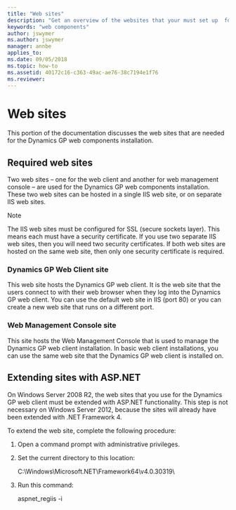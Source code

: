 ```yaml
---
title: "Web sites"
description: "Get an overview of the websites that your must set up  for the Dynamics GP web components."
keywords: "web components"
author: jswymer
ms.author: jswymer
manager: annbe
applies_to: 
ms.date: 09/05/2018
ms.topic: how-to
ms.assetid: 40172c16-c363-49ac-ae76-38c7194e1f76
ms.reviewer: 
---
```


# Web sites

This portion of the documentation discusses the web sites that are needed for the Dynamics GP web components installation.  

## Required web sites

Two web sites – one for the web client and another for web management console – are used for the Dynamics GP web components installation. These two web sites can be hosted in a single IIS web site, or on separate IIS web sites.

> [!NOTE]
> The IIS web sites must be configured for SSL (secure sockets layer). This means each must have a security certificate. If you use two separate IIS web sites, then you will need two security certificates. If both web sites are hosted on the same web site, then only one security certificate is required.  

### Dynamics GP Web Client site

This web site hosts the Dynamics GP web client. It is the web site that the users connect to with their web browser when they log into the Dynamics GP web client. You can use the default web site in IIS (port 80) or you can create a new web site that runs on a different port.

### Web Management Console site

This site hosts the Web Management Console that is used to manage the Dynamics GP web client installation. In basic web client installations, you can use the same web site that the Dynamics GP web client is installed on.

## Extending sites with ASP.NET

On Windows Server 2008 R2, the web sites that you use for the Dynamics GP web client must be extended with ASP.NET functionality. This step is not necessary on Windows Server 2012, because the sites will already have been extended with .NET Framework 4.

To extend the web site, complete the following procedure:

1. Open a command prompt with administrative privileges.

2. Set the current directory to this location:

    C:\\Windows\\Microsoft.NET\\Framework64\\v4.0.30319\\

3. Run this command:

    aspnet\_regiis -i
